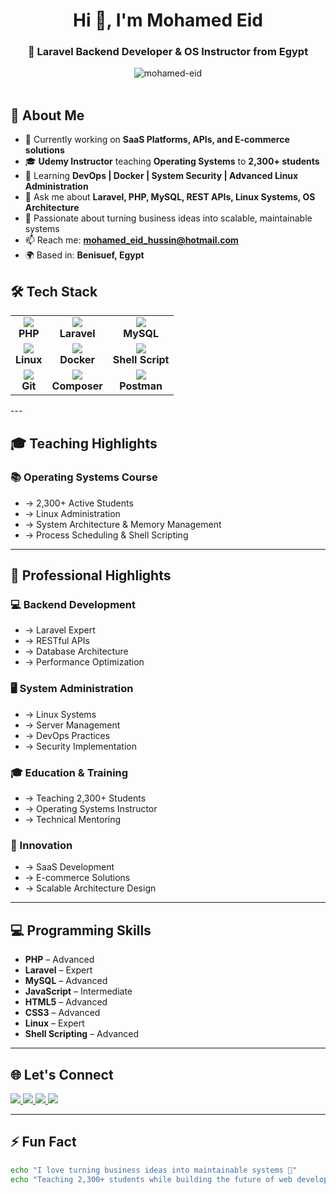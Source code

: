 <h1 align="center">Hi 👋, I'm Mohamed Eid</h1>
<h3 align="center">🚀 Laravel Backend Developer & OS Instructor from Egypt</h3>

<div align="center">
  <img src="https://komarev.com/ghpvc/?username=Mohamed-Ros&label=Profile%20views&color=0e75b6&style=flat" alt="mohamed-eid" />
</div>

<br>

## 💫 About Me

- 🔭 Currently working on **SaaS Platforms, APIs, and E-commerce solutions**
- 🎓 **Udemy Instructor** teaching **Operating Systems** to **2,300+ students**
- 🌱 Learning **DevOps | Docker | System Security | Advanced Linux Administration**
- 💬 Ask me about **Laravel, PHP, MySQL, REST APIs, Linux Systems, OS Architecture**
- 🚀 Passionate about turning business ideas into scalable, maintainable systems
- 📫 Reach me: **mohamed_eid_hussin@hotmail.com**
- 🌍 Based in: **Benisuef, Egypt**

## 🛠️ Tech Stack

<div align="center">

<table>
  <tr>
    <td align="center">
      <img src="https://img.shields.io/badge/PHP-777BB4?style=for-the-badge&logo=php&logoColor=white" />
      <br><strong>PHP</strong>
    </td>
    <td align="center">
      <img src="https://img.shields.io/badge/Laravel-FF2D20?style=for-the-badge&logo=laravel&logoColor=white" />
      <br><strong>Laravel</strong>
    </td>
    <td align="center">
      <img src="https://img.shields.io/badge/MySQL-4479A1?style=for-the-badge&logo=mysql&logoColor=white" />
      <br><strong>MySQL</strong>
    </td>
  </tr>
  <tr>
    <td align="center">
      <img src="https://img.shields.io/badge/Linux-FCC624?style=for-the-badge&logo=linux&logoColor=black" />
      <br><strong>Linux</strong>
    </td>
    <td align="center">
      <img src="https://img.shields.io/badge/Docker-2496ED?style=for-the-badge&logo=docker&logoColor=white" />
      <br><strong>Docker</strong>
    </td>
    <td align="center">
      <img src="https://img.shields.io/badge/Shell_Script-4EAA25?style=for-the-badge&logo=gnu-bash&logoColor=white" />
      <br><strong>Shell Script</strong>
    </td>
  </tr>
  <tr>
    <td align="center">
      <img src="https://img.shields.io/badge/Git-F05032?style=for-the-badge&logo=git&logoColor=white" />
      <br><strong>Git</strong>
    </td>
    <td align="center">
      <img src="https://img.shields.io/badge/Composer-885630?style=for-the-badge&logo=composer&logoColor=white" />
      <br><strong>Composer</strong>
    </td>
    <td align="center">
      <img src="https://img.shields.io/badge/Postman-FF6C37?style=for-the-badge&logo=postman&logoColor=white" />
      <br><strong>Postman</strong>
    </td>
  </tr>
</table>

</div>
---


## 🎓 Teaching Highlights

### 📚 Operating Systems Course
- → 2,300+ Active Students  
- → Linux Administration  
- → System Architecture & Memory Management  
- → Process Scheduling & Shell Scripting  

---

## 🚀 Professional Highlights

### 💻 Backend Development
- → Laravel Expert  
- → RESTful APIs  
- → Database Architecture  
- → Performance Optimization  

### 🖥️ System Administration
- → Linux Systems  
- → Server Management  
- → DevOps Practices  
- → Security Implementation  

### 🎓 Education & Training
- → Teaching 2,300+ Students  
- → Operating Systems Instructor  
- → Technical Mentoring  

### 🚀 Innovation
- → SaaS Development  
- → E-commerce Solutions  
- → Scalable Architecture Design  

---

## 💻 Programming Skills

- **PHP** – Advanced  
- **Laravel** – Expert  
- **MySQL** – Advanced  
- **JavaScript** – Intermediate  
- **HTML5** – Advanced  
- **CSS3** – Advanced  
- **Linux** – Expert  
- **Shell Scripting** – Advanced  

---

## 🌐 Let's Connect

<p align="left">
  <a href="mailto:mohamed_eid_hussin@hotmail.com">
    <img src="https://img.shields.io/badge/Email-D14836?style=for-the-badge&logo=gmail&logoColor=white" />
  </a>
  <a href="https://www.linkedin.com/in/mohamed-eid-hussin-53b5292b5/">
    <img src="https://img.shields.io/badge/LinkedIn-0077B5?style=for-the-badge&logo=linkedin&logoColor=white" />
  </a>
  <a href="https://github.com/Mohamed-Ros">
    <img src="https://img.shields.io/badge/GitHub-181717?style=for-the-badge&logo=github&logoColor=white" />
  </a>
  <a href="https://www.udemy.com/user/mohamed-eid-hussein-ahmed/">
    <img src="https://img.shields.io/badge/Udemy-A435F0?style=for-the-badge&logo=udemy&logoColor=white" />
  </a>
</p>

---

## ⚡ Fun Fact

```bash
echo "I love turning business ideas into maintainable systems 🚀"
echo "Teaching 2,300+ students while building the future of web development!"
